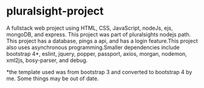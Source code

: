 # pluralsight-project
 A fullstack web project using HTML, CSS, JavaScript, nodeJs, ejs, mongoDB, and express.
 This project was part of pluralsights nodejs path. This project has a database, pings a api, and 
 has a login feature.This project also uses asynchronous programming.Smaller dependencies include 
 bootstrap 4*, eslint, jquery, popper, passport, axios, morgan, nodemon, xml2js, bosy-parser, and debug.
 
 
 
*the template used was from bootstrap 3 and converted to bootstrap 4 by me. Some things may be out of date.
